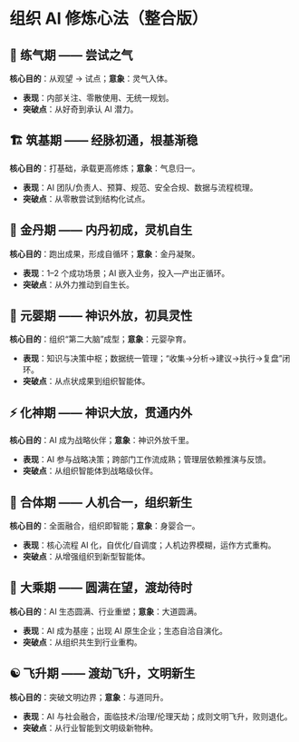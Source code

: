 # 组织 AI 修炼心法（整合版）

## 🌱 练气期 —— 尝试之气
**核心目的**：从观望 → 试点；**意象**：灵气入体。  
- **表现**：内部关注、零散使用、无统一规划。  
- **突破点**：从好奇到承认 AI 潜力。  

## 🏗️ 筑基期 —— 经脉初通，根基渐稳
**核心目的**：打基础，承载更高修炼；**意象**：气息归一。  
- **表现**：AI 团队/负责人、预算、规范、安全合规、数据与流程梳理。  
- **突破点**：从零散尝试到结构化试点。  

## 💎 金丹期 —— 内丹初成，灵机自生
**核心目的**：跑出成果，形成自循环；**意象**：金丹凝聚。  
- **表现**：1–2 个成功场景；AI 嵌入业务，投入—产出正循环。  
- **突破点**：从外力推动到自生长。  

## 🧠 元婴期 —— 神识外放，初具灵性
**核心目的**：组织“第二大脑”成型；**意象**：元婴孕育。  
- **表现**：知识与决策中枢；数据统一管理；“收集→分析→建议→执行→复盘”闭环。  
- **突破点**：从点状成果到组织智能体。  

## ⚡ 化神期 —— 神识大放，贯通内外
**核心目的**：AI 成为战略伙伴；**意象**：神识外放千里。  
- **表现**：AI 参与战略决策；跨部门工作流成熟；管理层依赖推演与反馈。  
- **突破点**：从组织智能体到战略级伙伴。  

## 🧩 合体期 —— 人机合一，组织新生
**核心目的**：全面融合，组织即智能；**意象**：身婴合一。  
- **表现**：核心流程 AI 化，自优化/自调度；人机边界模糊，运作方式重构。  
- **突破点**：从增强组织到新型智能体。  

## 🌌 大乘期 —— 圆满在望，渡劫待时
**核心目的**：AI 生态圆满、行业重塑；**意象**：大道圆满。  
- **表现**：AI 成为基座；出现 AI 原生企业；生态自洽自演化。  
- **突破点**：从组织共生到行业重构。  

## ☯️ 飞升期 —— 渡劫飞升，文明新生
**核心目的**：突破文明边界；**意象**：与道同升。  
- **表现**：AI 与社会融合，面临技术/治理/伦理天劫；成则文明飞升，败则退化。  
- **突破点**：从行业智能到文明级新物种。
